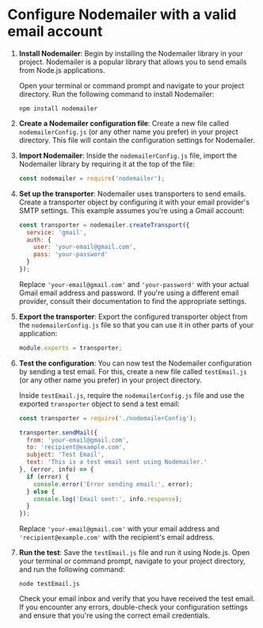 
# Configure Nodemailer with a valid email account
1. **Install Nodemailer**: Begin by installing the Nodemailer library in your project. Nodemailer is a popular library that allows you to send emails from Node.js applications.

   Open your terminal or command prompt and navigate to your project directory. Run the following command to install Nodemailer:

   ```shell
   npm install nodemailer
   ```

2. **Create a Nodemailer configuration file**: Create a new file called `nodemailerConfig.js` (or any other name you prefer) in your project directory. This file will contain the configuration settings for Nodemailer.

3. **Import Nodemailer**: Inside the `nodemailerConfig.js` file, import the Nodemailer library by requiring it at the top of the file:

   ```javascript
   const nodemailer = require('nodemailer');
   ```

4. **Set up the transporter**: Nodemailer uses transporters to send emails. Create a transporter object by configuring it with your email provider's SMTP settings. This example assumes you're using a Gmail account:

   ```javascript
   const transporter = nodemailer.createTransport({
     service: 'gmail',
     auth: {
       user: 'your-email@gmail.com',
       pass: 'your-password'
     }
   });
   ```

   Replace `'your-email@gmail.com'` and `'your-password'` with your actual Gmail email address and password. If you're using a different email provider, consult their documentation to find the appropriate settings.

5. **Export the transporter**: Export the configured transporter object from the `nodemailerConfig.js` file so that you can use it in other parts of your application:

   ```javascript
   module.exports = transporter;
   ```

6. **Test the configuration**: You can now test the Nodemailer configuration by sending a test email. For this, create a new file called `testEmail.js` (or any other name you prefer) in your project directory.

   Inside `testEmail.js`, require the `nodemailerConfig.js` file and use the exported `transporter` object to send a test email:

   ```javascript
   const transporter = require('./nodemailerConfig');

   transporter.sendMail({
     from: 'your-email@gmail.com',
     to: 'recipient@example.com',
     subject: 'Test Email',
     text: 'This is a test email sent using Nodemailer.'
   }, (error, info) => {
     if (error) {
       console.error('Error sending email:', error);
     } else {
       console.log('Email sent:', info.response);
     }
   });
   ```

   Replace `'your-email@gmail.com'` with your email address and `'recipient@example.com'` with the recipient's email address.

7. **Run the test**: Save the `testEmail.js` file and run it using Node.js. Open your terminal or command prompt, navigate to your project directory, and run the following command:

   ```shell
   node testEmail.js
   ```

   Check your email inbox and verify that you have received the test email. If you encounter any errors, double-check your configuration settings and ensure that you're using the correct email credentials.

